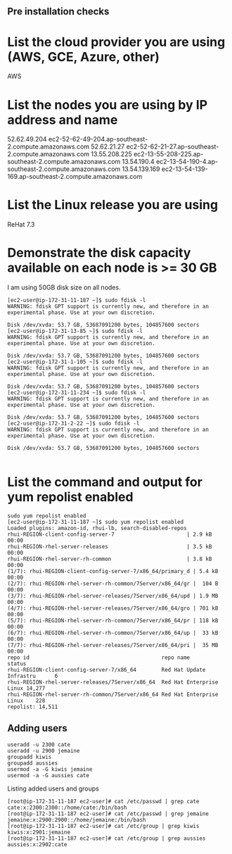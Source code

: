 ## Pre installation checks

# List the cloud provider you are using (AWS, GCE, Azure, other)
AWS
# List the nodes you are using by IP address and name

52.62.49.204
ec2-52-62-49-204.ap-southeast-2.compute.amazonaws.com
52.62.21.27
ec2-52-62-21-27.ap-southeast-2.compute.amazonaws.com
13.55.208.225
ec2-13-55-208-225.ap-southeast-2.compute.amazonaws.com
13.54.190.4
ec2-13-54-190-4.ap-southeast-2.compute.amazonaws.com
13.54.139.169
ec2-13-54-139-169.ap-southeast-2.compute.amazonaws.com

# List the Linux release you are using
ReHat 7.3

# Demonstrate the disk capacity available on each node is >= 30 GB

I am using 50GB disk size on all nodes.
```
[ec2-user@ip-172-31-11-187 ~]$ sudo fdisk -l
WARNING: fdisk GPT support is currently new, and therefore in an experimental phase. Use at your own discretion.

Disk /dev/xvda: 53.7 GB, 53687091200 bytes, 104857600 sectors
[ec2-user@ip-172-31-13-85 ~]$ sudo fdisk -l
WARNING: fdisk GPT support is currently new, and therefore in an experimental phase. Use at your own discretion.

Disk /dev/xvda: 53.7 GB, 53687091200 bytes, 104857600 sectors
[ec2-user@ip-172-31-1-105 ~]$ sudo fdisk -l                                     WARNING: fdisk GPT support is currently new, and therefore in an experimental phase. Use at your own discretion.

Disk /dev/xvda: 53.7 GB, 53687091200 bytes, 104857600 sectors
[ec2-user@ip-172-31-11-234 ~]$ sudo fdisk -l
WARNING: fdisk GPT support is currently new, and therefore in an experimental phase. Use at your own discretion.

Disk /dev/xvda: 53.7 GB, 53687091200 bytes, 104857600 sectors
[ec2-user@ip-172-31-2-22 ~]$ sudo fdisk -l
WARNING: fdisk GPT support is currently new, and therefore in an experimental phase. Use at your own discretion.

Disk /dev/xvda: 53.7 GB, 53687091200 bytes, 104857600 sectors


```

# List the command and output for yum repolist enabled
```
sudo yum repolist enabled 
[ec2-user@ip-172-31-11-187 ~]$ sudo yum repolist enabled
Loaded plugins: amazon-id, rhui-lb, search-disabled-repos
rhui-REGION-client-config-server-7                       | 2.9 kB     00:00
rhui-REGION-rhel-server-releases                         | 3.5 kB     00:00
rhui-REGION-rhel-server-rh-common                        | 3.8 kB     00:00
(1/7): rhui-REGION-client-config-server-7/x86_64/primary_d | 5.4 kB   00:00
(2/7): rhui-REGION-rhel-server-rh-common/7Server/x86_64/gr |  104 B   00:00
(3/7): rhui-REGION-rhel-server-releases/7Server/x86_64/upd | 1.9 MB   00:00
(4/7): rhui-REGION-rhel-server-releases/7Server/x86_64/gro | 701 kB   00:00
(5/7): rhui-REGION-rhel-server-rh-common/7Server/x86_64/pr | 118 kB   00:00
(6/7): rhui-REGION-rhel-server-rh-common/7Server/x86_64/up |  33 kB   00:00
(7/7): rhui-REGION-rhel-server-releases/7Server/x86_64/pri |  35 MB   00:00
repo id                                          repo name                status
rhui-REGION-client-config-server-7/x86_64        Red Hat Update Infrastru      6
rhui-REGION-rhel-server-releases/7Server/x86_64  Red Hat Enterprise Linux 14,277
rhui-REGION-rhel-server-rh-common/7Server/x86_64 Red Hat Enterprise Linux    228
repolist: 14,511
```

## Adding users

```
useradd -u 2300 cate
useradd -u 2900 jemaine
groupadd kiwis
groupadd aussies
usermod -a -G kiwis jemaine
usermod -a -G aussies cate

```
Listing added users and groups
```
[root@ip-172-31-11-187 ec2-user]# cat /etc/passwd | grep cate
cate:x:2300:2300::/home/cate:/bin/bash
[root@ip-172-31-11-187 ec2-user]# cat /etc/passwd | grep jemaine
jemaine:x:2900:2900::/home/jemaine:/bin/bash
[root@ip-172-31-11-187 ec2-user]# cat /etc/group | grep kiwis
kiwis:x:2901:jemaine
[root@ip-172-31-11-187 ec2-user]# cat /etc/group | grep aussies
aussies:x:2902:cate

```
